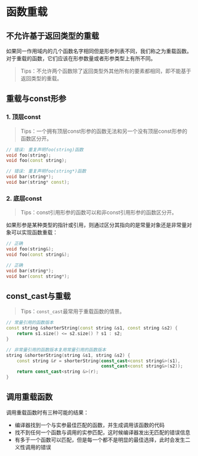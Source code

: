 # 函数重载

## 不允许基于返回类型的重载

如果同一作用域内的几个函数名字相同但是形参列表不同，我们称之为重载函数。对于重载的函数，它们应该在形参数量或者形参类型上有所不同。

> Tips：不允许两个函数除了返回类型外其他所有的要素都相同，即不能基于返回类型的重载。

## 重载与const形参

### 1. 顶层const

> Tips：一个拥有顶层const形参的函数无法和另一个没有顶层const形参的函数区分开。

```c++
// 错误: 重复声明foo(string)函数
void foo(string);
void foo(const string);

// 错误: 重复声明foo(string*)函数
void bar(string*);
void bar(string* const);
```

### 2. 底层const

> Tips：const引用形参的函数可以和非const引用形参的函数区分开。

如果形参是某种类型的指针或引用，则通过区分其指向的是常量对象还是非常量对象可以实现函数重载：

```c++
// 正确
void foo(string&);
void foo(const string&);

// 正确
void bar(string*);
void bar(const string*);
```

## const_cast与重载

> Tips：`const_cast`最常用于重载函数的情景。

```c++
// 常量引用的函数版本
const string &shorterString(const string &s1, const string &s2) {
    return s1.size() <= s2.size() ? s1 : s2;
}

// 非常量引用的函数版本复用常量引用的函数版本
string &shorterString(string &s1, string &s2) {
    const string &r = shorterString(const_cast<const string&>(s1),
                                    const_cast<const string&>(s2));
    return const_cast<string &>(r);
}
```

## 调用重载函数

调用重载函数时有三种可能的结果：

- 编译器找到一个与实参最佳匹配的函数，并生成调用该函数的代码
- 找不到任何一个函数与调用的实参匹配，这时候编译器发出无匹配的错误信息
- 有多于一个函数可以匹配，但是每一个都不是明显的最佳选择，此时会发生二义性调用的错误
